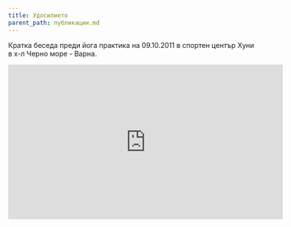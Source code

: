 ```yaml
---
title: Удосилието
parent_path: публикации.md
---
```


Кратка беседа преди йога практика на 09.10.2011 в спортен център Хуни в х-л Черно море - Варна.

<iframe width="560" height="315" src="https://www.youtube.com/embed/1nz1ZB00MHk?rel=0&amp;showinfo=0" frameborder="0" gesture="media" allow="encrypted-media" allowfullscreen></iframe>
